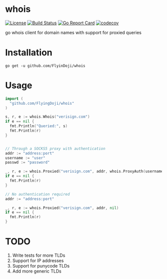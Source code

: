 # whois
[![License](https://img.shields.io/badge/license-Apache%202.0-blue.svg)](LICENSE)
[![Build Status](https://travis-ci.org/FlyinDoji/whois.svg?branch=master)](https://travis-ci.org/FlyinDoji/whois)
[![Go Report Card](https://goreportcard.com/badge/github.com/FlyinDoji/whois)](https://goreportcard.com/report/github.com/FlyinDoji/whois)
[![codecov](https://codecov.io/gh/FlyinDoji/whois/branch/master/graph/badge.svg)](https://codecov.io/gh/FlyinDoji/whois)

go whois client for domain names with support for proxied queries

# Installation
```
go get -u github.com/FlyinDoji/whois
```

# Usage

```go
import (
  "github.com/FlyingDoji/whois"
)

s, r, e := whois.Whois("verisign.com")
if e == nil {
  fmt.Println("Queried:", s)
  fmt.Println(r)
}


// Through a SOCKS5 proxy with authentication
addr := "address:port"
username := "user"
passwd := "password"

_, r, e := whois.Proxied("verisign.com", addr, whois.ProxyAuth(username, passwd))
if e == nil {
  fmt.Println(r)
}

// No authentication required
addr := "address:port"

_, r, e := whois.Proxied("verisign.com", addr, nil)
if e == nil {
  fmt.Println(r)
}

```

# TODO

1. Write tests for more TLDs
2. Support for IP addresses
3. Support for punycode TLDs
4. Add more generic TLDs
